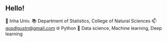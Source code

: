 ## Hello!

🏫 Inha Univ.
📚 Department of Statistics, College of Natural Sciences
📫 gusdlgustn@gmail.com
🌐 Python
🔭 Data science, Machine learning, Deep learning

